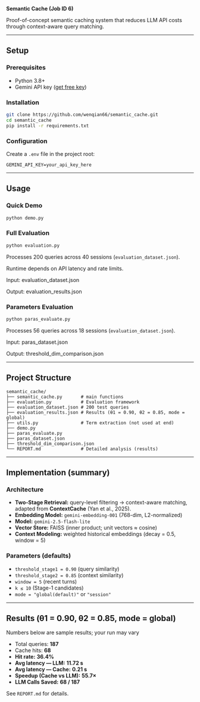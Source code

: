 **Semantic Cache (Job ID 6)**

Proof-of-concept semantic caching system that reduces LLM API costs through context-aware query matching.

---
## Setup

### Prerequisites
- Python 3.8+
- Gemini API key ([get free key](https://ai.google.dev/))
  
### Installation
```bash
git clone https://github.com/wenqian66/semantic_cache.git
cd semantic_cache
pip install -r requirements.txt
```

### Configuration

Create a `.env` file in the project root:

```dotenv
GEMINI_API_KEY=your_api_key_here
```


---

## Usage

### Quick Demo

```bash
python demo.py
```

### Full Evaluation

```bash
python evaluation.py
```

Processes 200 queries across 40 sessions (`evaluation_dataset.json`).

Runtime depends on API latency and rate limits.

Input: evaluation_dataset.json

Output: evaluation_results.json

### Parameters Evaluation

```bash
python paras_evaluate.py
```

Processes 56 queries across 18 sessions (`evaluation_dataset.json`).

Input: paras_dataset.json

Output: threshold_dim_comparison.json

---

## Project Structure

```text
semantic_cache/
├── semantic_cache.py       # main functions
├── evaluation.py           # Evaluation framework
├── evaluation_dataset.json # 200 test queries
├── evaluation_results.json # Results (θ1 = 0.90, θ2 = 0.85, mode = global)
├── utils.py                # Term extraction (not used at end)
├── demo.py
├── paras_evaluate.py
├── paras_dataset.json
├── threshold_dim_comparison.json
└── REPORT.md               # Detailed analysis (results)
```

---

## Implementation (summary)

### Architecture

* **Two-Stage Retrieval:** query-level filtering → context-aware matching, adapted from **ContextCache** (Yan et al., 2025).
* **Embedding Model:** `gemini-embedding-001` (768-dim, L2-normalized)
* **Model:** `gemini-2.5-flash-lite` 
* **Vector Store:** FAISS (inner product; unit vectors ≈ cosine)
* **Context Modeling:** weighted historical embeddings (decay = 0.5, window = 5)

### Parameters (defaults)

* `threshold_stage1 = 0.90`  (query similarity)
* `threshold_stage2 = 0.85`  (context similarity)
* `window = 5`               (recent turns)
* `k ≤ 10`                   (Stage-1 candidates)
* `mode = "global(default)"` or `"session"`

---

## Results (θ1 = 0.90, θ2 = 0.85, mode = global)

Numbers below are sample results; your run may vary

- Total queries: **187**
- Cache hits: **68**
- **Hit rate:** **36.4%**
- **Avg latency — LLM:** **11.72 s**
- **Avg latency — Cache:** **0.21 s**
- **Speedup (Cache vs LLM):** **55.7×**
- **LLM Calls Saved:** **68 / 187**

See `REPORT.md` for details.
